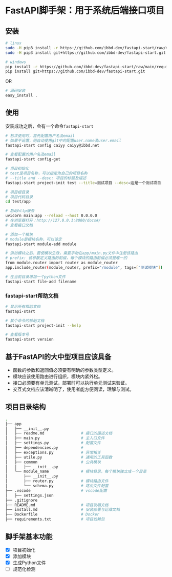 # FastAPI脚手架：用于系统后端接口项目

## 安装

```sh
# linux
sudo -H pip3 install -r https://github.com/ibbd-dev/fastapi-start/raw/main/requirements.txt
sudo -H pip3 install git+https://github.com/ibbd-dev/fastapi-start.git

# windows
pip install -r https://github.com/ibbd-dev/fastapi-start/raw/main/requirements.txt
pip install git+https://github.com/ibbd-dev/fastapi-start.git
```

OR

```sh
# 源码安装
easy_install .
```

## 使用

安装成功之后，会有一个命令`fastapi-start`

```sh
# 初次使用时，首先配置用户名及email
# 如果不设置，则自动使用git中的配置user.name及user.email
fastapi-start config caiyy caiyy@ibbd.net

# 查看配置的用户名及email
fastapi-start config-get

# 项目初始化
# test是项目名称，可以指定为自己的项目名称
# --title and --desc: 项目的标题及描述
fastapi-start project-init test --title=测试项目 --desc=这是一个测试项目

# 项目根目录
# 项目代码目录
cd test/app

# 启动http服务
uvicorn main:app --reload --host 0.0.0.0
# 在浏览器打开：http://127.0.0.1:8000/docs#/
# 查看接口文档

# 添加一个模块
# module是模块名称，可以设定
fastapi-start module-add module

# 添加模块之后，要使模块生效，需要手动在app/main.py文件中注册该路由
# prefix: 该参数定义路由的前缀，每个模块的路由前缀必须是唯一的
from module.router import router as module_router
app.include_router(module_router, prefix="/module", tags=["测试模块"])

# 在当前目录增加一个python文件
fastapi-start file-add filename
```

### fastapi-start帮助文档

```sh
# 显示所有帮助文档
fastapi-start

# 某个命令的帮助文档
fastapi-start project-init --help

# 查看版本号
fastapi-start version
```

## 基于FastAPI的大中型项目应该具备

- 函数的参数和返回值必须要有明确的参数类型定义。
- 模块应该使用路由进行组织，模块内紧外松。
- 接口必须要有单元测试，部署时可以执行单元测试来验证。
- 交互式文档应该清晰明了，使用者能方便阅读，理解与测试。

## 项目目录结构

```sh
.
├── app
│   ├── __init__.py
│   ├── readme.md                # 接口的描述文档
│   ├── main.py                  # 主入口文件
│   ├── settings.py              # 配置文件
│   ├── dependencies.py          # 
│   ├── exceptions.py            # 异常相关
│   ├── utile.py                 # 通用的工具函数
│   ├── common                   # 公共模块
│   │   ├── __init__.py
│   └── module_name              # 模块目录，每个模块独立成一个目录
│       ├── __init__.py
│       ├── router.py            # 模块路由文件
│       └── schema.py            # 路由文件配置
├── .vscode                      # vscode配置
│   ├── settings.json
├── .gitignore
├── README.md                    # 项目说明文档
├── install.md                   # 安装部署与运维文档
├── Dockerfile                   # Docker
├── requirements.txt             # 项目依赖包
```

## 脚手架基本功能

- [x] 项目初始化
- [x] 添加模块
- [x] 生成Python文件
- [ ] 规范化检测
